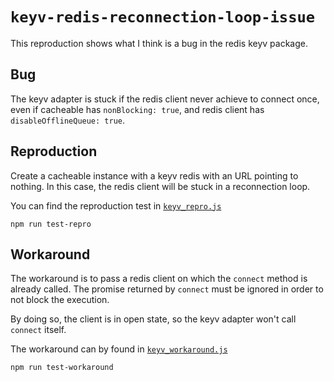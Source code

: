 # `keyv-redis-reconnection-loop-issue`

This reproduction shows what I think is a bug in the redis keyv package.

## Bug

The keyv adapter is stuck if the redis client never achieve to 
connect once, even if cacheable has `nonBlocking: true`, and 
redis client has `disableOfflineQueue: true`.

## Reproduction

Create a cacheable instance with a keyv redis with an URL 
pointing to nothing.
In this case, the redis client will be stuck in a reconnection loop.

You can find the reproduction test in [`keyv_repro.js`](./keyv_repro.js)

```
npm run test-repro
```

## Workaround

The workaround is to pass a redis client on which the `connect` method is already called.
The promise returned by `connect` must be ignored in order to 
not block the execution.

By doing so, the client is in open state, so the keyv adapter 
won't call `connect` itself.

The workaround can by found in [`keyv_workaround.js`](./keyv_workaround.js)

```
npm run test-workaround
```
